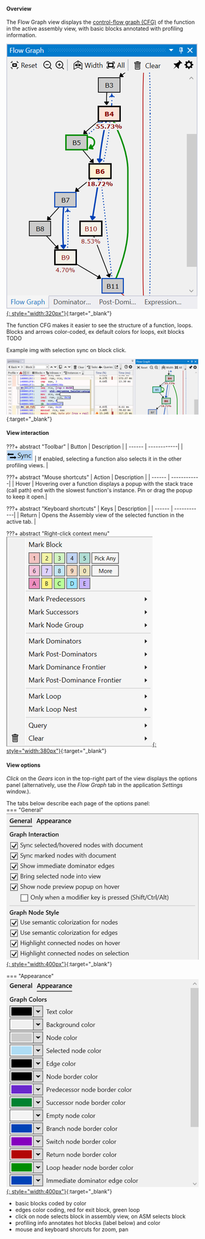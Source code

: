 #### Overview

The Flow Graph view displays the [control-flow graph (CFG)](https://en.wikipedia.org/wiki/Control-flow_graph) of the function in the active assembly view, with basic blocks annotated with profiling information.

[![Profiling UI screenshot](img/flow-graph-view_501x693.png){: style="width:320px"}](img/flow-graph-view_501x693.png){:target="_blank"}

The function CFG makes it easier to see the structure of a function, loops. Blocks and arrows color-coded, ex default colors for loops, exit blocks TODO

Example img with selection sync on block click.

[![Profiling UI screenshot](img/flow-graph-select_1277x370.png)](img/flow-graph-select_1277x370.png){:target="_blank"} 

#### View interaction

???+ abstract "Toolbar"
    | Button | Description |
    | ------ | ------------|
    | ![](img/flame-graph-toolbar-sync.png) | If enabled, selecting a function also selects it in the other profiling views. |

???+ abstract "Mouse shortcuts"
    | Action | Description |
    | ------ | ------------|
    | Hover | Hovering over a function displays a popup with the stack trace (call path) end with the slowest function's instance. Pin or drag the popup to keep it open.|

???+ abstract "Keyboard shortcuts"
    | Keys | Description |
    | ------ | ------------|
    | Return | Opens the Assembly view of the selected function in the active tab. |

???+ abstract "Right-click context menu"
    [![Profiling UI screenshot](img/flow-graph-context-menu_383x548.png){: style="width:380px"}](img/flow-graph-context-menu_383x548.png){:target="_blank"}  

#### View options

*Click* on the *Gears* icon in the top-right part of the view displays the options panel (alternatively, use the *Flow Graph* tab in the application *Settings* window.).  

The tabs below describe each page of the options panel:  
=== "General"
    [![Profiling UI screenshot](img/flow-graph-options-general_558x423.png){: style="width:400px"}](img/flow-graph-options-general_558x423.png){:target="_blank"}  

=== "Appearance"
    [![Profiling UI screenshot](img/flow-graph-options-appearance_527x594.png){: style="width:400px"}](img/flow-graph-options-appearance_527x594.png){:target="_blank"}

- basic blocks coded by color
- edges color coding, red for exit block, green loop
- click on node selects block in assembly view, on ASM selects block
- profiling info annotates hot blocks (label below) and color
- mouse and keyboard shorcuts for zoom, pan